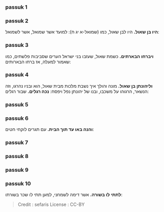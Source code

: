 
### passuk 1

### passuk 2
<b>היו בן שאול.</b> היו לבן שאול, כמו (שמואל-א יג ח): למועד אשר שמואל, אשר לשמואל:

### passuk 3
<b>ויברחו הבארתים.</b> כשמת שאול, שעזבו בני ישראל הערים שסביבות פלשתים, כמו שאמור למעלה, אז ברחו הבארותים:

### passuk 4
<b>וליהונתן בן שאול.</b> מונה והולך איך נשבת מלכות מבית שאול, הוא ובניו נהרגו, וזה הנשאר, הרגוהו על משכבו, ובנו של יהונתן נפל ויפסח: 
<b>נכה רגלים.</b> שבור רגלים:

### passuk 5

### passuk 6
<b>והנה באו עד תוך הבית.</b> עם תגרים לוקחי חטים:

### passuk 7

### passuk 8

### passuk 9

### passuk 10
<b>לתתי לו בשורה.</b> אשר דימה לשמחני, למען תתי לו שכר בשורתו:

>Credit : sefaris
>License : CC-BY
